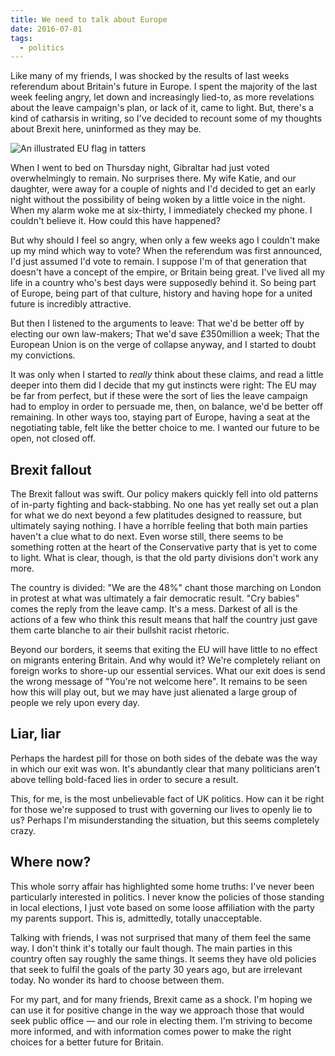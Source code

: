 ```yaml
---
title: We need to talk about Europe
date: 2016-07-01
tags:
  - politics
---
```


Like many of my friends, I was shocked by the results of last weeks referendum about Britain's future in Europe. I spent the majority of the last week feeling angry, let down and increasingly lied-to, as more revelations about the leave campaign's plan, or lack of it, came to light. But, there's a kind of catharsis in writing, so I've decided to recount some of my thoughts about Brexit here, uninformed as they may be.

![An illustrated EU flag in tatters](we-need-to-talk-about-europe.jpg)

When I went to bed on Thursday night, Gibraltar had just voted overwhelmingly to remain. No surprises there. My wife Katie, and our daughter, were away for a couple of nights and I'd decided to get an early night without the possibility of being woken by a little voice in the night. When my alarm woke me at six-thirty, I immediately checked my phone. I couldn't believe it. How could this have happened?

But why should I feel so angry, when only a few weeks ago I couldn't make up my mind which way to vote? When the referendum was first announced, I'd just assumed I'd vote to remain. I suppose I'm of that generation that doesn't have a concept of the empire, or Britain being great. I've lived all my life in a country who's best days were supposedly behind it. So being part of Europe, being part of that culture, history and having hope for a united future is incredibly attractive.

But then I listened to the arguments to leave: That we'd be better off by electing our own law-makers; That we'd save £350million a week; That the European Union is on the verge of collapse anyway, and I started to doubt my convictions.

It was only when I started to _really_ think about these claims, and read a little deeper into them did I decide that my gut instincts were right: The EU may be far from perfect, but if these were the sort of lies the leave campaign had to employ in order to persuade me, then, on balance, we'd be better off remaining. In other ways too, staying part of Europe, having a seat at the negotiating table, felt like the better choice to me. I wanted our future to be open, not closed off.

## Brexit fallout

The Brexit fallout was swift. Our policy makers quickly fell into old patterns of in-party fighting and back-stabbing. No one has yet really set out a plan for what we do next beyond a few platitudes designed to reassure, but ultimately saying nothing. I have a horrible feeling that both main parties haven't a clue what to do next. Even worse still, there seems to be something rotten at the heart of the Conservative party that is yet to come to light. What is clear, though, is that the old party divisions don't work any more.

The country is divided: "We are the 48%" chant those marching on London in protest at what was ultimately a fair democratic result. "Cry babies" comes the reply from the leave camp. It's a mess. Darkest of all is the actions of a few who think this result means that half the country just gave them carte blanche to air their bullshit racist rhetoric.

Beyond our borders, it seems that exiting the EU will have little to no effect on migrants entering Britain. And why would it? We're completely reliant on foreign works to shore-up our essential services. What our exit does is send the wrong message of "You're not welcome here". It remains to be seen how this will play out, but we may have just alienated a large group of people we rely upon every day.

## Liar, liar

Perhaps the hardest pill for those on both sides of the debate was the way in which our exit was won. It's abundantly clear that many politicians aren't above telling bold-faced lies in order to secure a result.

This, for me, is the most unbelievable fact of UK politics. How can it be right for those we're supposed to trust with governing our lives to openly lie to us? Perhaps I'm misunderstanding the situation, but this seems completely crazy.

## Where now?

This whole sorry affair has highlighted some home truths: I've never been particularly interested in politics. I never know the policies of those standing in local elections, I just vote based on some loose affiliation with the party my parents support. This is, admittedly, totally unacceptable.

Talking with friends, I was not surprised that many of them feel the same way. I don't think it's totally our fault though. The main parties in this country often say roughly the same things. It seems they have old policies that seek to fulfil the goals of the party 30 years ago, but are irrelevant today. No wonder its hard to choose between them.

For my part, and for many friends, Brexit came as a shock. I'm hoping we can use it for positive change in the way we approach those that would seek public office — and our role in electing them. I'm striving to become more informed, and with information comes power to make the right choices for a better future for Britain.   
